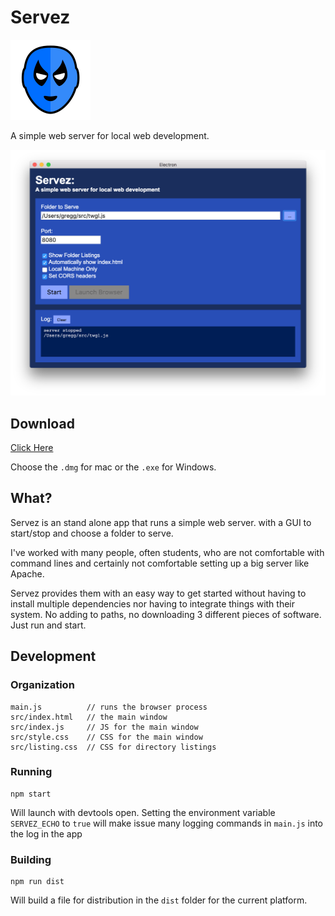 # Servez

<img src="icon.png" width="128px" />

A simple web server for local web development.

![screenshow](servez.png)

## Download

[Click Here](https://github.com/greggman/servez/releases/latest)

Choose the `.dmg` for mac or the `.exe` for Windows.

## What?

Servez is an stand alone app that runs a simple web server.
with a GUI to start/stop and choose a folder to serve.

I've worked with many people, often students, who are not
comfortable with command lines and certainly not comfortable
setting up a big server like Apache.

Servez provides them with an easy way to get started without
having to install multiple dependencies nor having to integrate
things with their system. No adding to paths, no downloading
3 different pieces of software. Just run and start.

## Development

### Organization

    main.js          // runs the browser process
    src/index.html   // the main window
    src/index.js     // JS for the main window
    src/style.css    // CSS for the main window
    src/listing.css  // CSS for directory listings

### Running

    npm start

Will launch with devtools open. Setting the environment variable `SERVEZ_ECHO`
to `true` will make issue many logging commands in `main.js` into the log
in the app

### Building

    npm run dist

Will build a file for distribution in the `dist` folder for the current platform.

